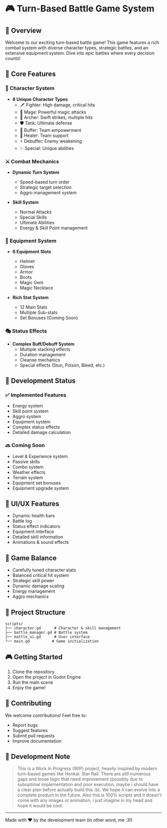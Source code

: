 # 🎮 Turn-Based Battle Game System

## 🌟 Overview
Welcome to our exciting turn-based battle game! This game features a rich combat system with diverse character types, strategic battles, and an extensive equipment system. Dive into epic battles where every decision counts!

## 🎯 Core Features

### 👥 Character System
- **8 Unique Character Types**
  - 🗡️ Fighter: High damage, critical hits
  - 🔮 Mage: Powerful magic attacks
  - 🏹 Archer: Swift strikes, multiple hits
  - 🛡️ Tank: Ultimate defense
  - 💪 Buffer: Team empowerment
  - 💚 Healer: Team support
  - ⚡ Debuffer: Enemy weakening
  - ✨ Special: Unique abilities

### ⚔️ Combat Mechanics
- **Dynamic Turn System**
  - Speed-based turn order
  - Strategic target selection
  - Aggro management system

- **Skill System**
  - Normal Attacks
  - Special Skills
  - Ultimate Abilities
  - Energy & Skill Point management

### 🎨 Equipment System
- **6 Equipment Slots**
  - Helmet
  - Gloves
  - Armor
  - Boots
  - Magic Gem
  - Magic Necklace

- **Rich Stat System**
  - 12 Main Stats
  - Multiple Sub-stats
  - Set Bonuses (Coming Soon)

### 🎭 Status Effects
- **Complex Buff/Debuff System**
  - Multiple stacking effects
  - Duration management
  - Cleanse mechanics
  - Special effects (Stun, Poison, Bleed, etc.)

## 🚀 Development Status

### ✅ Implemented Features
- Energy system
- Skill point system
- Aggro system
- Equipment system
- Complex status effects
- Detailed damage calculation

### 🔜 Coming Soon
- Level & Experience system
- Passive skills
- Combo system
- Weather effects
- Terrain system
- Equipment set bonuses
- Equipment upgrade system

## 🎨 UI/UX Features
- Dynamic health bars
- Battle log
- Status effect indicators
- Equipment interface
- Detailed skill information
- Animations & sound effects

## 🎯 Game Balance
- Carefully tuned character stats
- Balanced critical hit system
- Strategic skill power
- Dynamic damage scaling
- Energy management
- Aggro mechanics

## 📁 Project Structure
```
scripts/
├── character.gd      # Character & skill management
├── battle_manager.gd # Battle system
├── battle_ui.gd      # User interface
└── main.gd          # Game initialization
```

## 🎮 Getting Started
1. Clone the repository
2. Open the project in Godot Engine
3. Run the main scene
4. Enjoy the game!

## 🤝 Contributing
We welcome contributions! Feel free to:
- Report bugs
- Suggest features
- Submit pull requests
- Improve documentation

## 📝 Development Note
> This is a Work In Progress (WIP) project, heavily inspired by modern turn-based games like Honkai: Star Rail. There are still numerous gaps and loose logic that need improvement (possibly due to suboptimal implementation and poor execution, maybe i should have a clear plan before actually build this :b). We hope it can evolve into a complete product in the future.
> Also this is 100% scripts and it doesn't come with any images or animation, i just imagine in my head and hope it would be cool.
---
Made with ❤️ by the development team (in other word, me :3!)